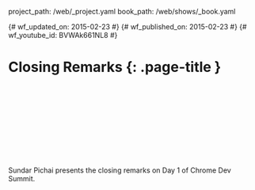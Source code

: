 project_path: /web/_project.yaml
book_path: /web/shows/_book.yaml

{# wf_updated_on: 2015-02-23 #}
{# wf_published_on: 2015-02-23 #}
{# wf_youtube_id: BVWAk661NL8 #}

# Closing Remarks {: .page-title }


<div class="video-wrapper">
  <iframe class="devsite-embedded-youtube-video" data-video-id="BVWAk661NL8"
          data-autohide="1" data-showinfo="0" frameborder="0" allowfullscreen>
  </iframe>
</div>


Sundar Pichai presents the closing remarks on Day 1 of Chrome Dev Summit.
